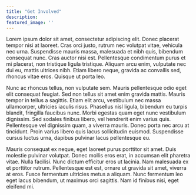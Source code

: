 ```yaml
---
title: "Get Involved"
description:
featured_image: ''
---
```

Lorem ipsum dolor sit amet, consectetur adipiscing elit. Donec placerat tempor nisi at laoreet. Cras orci justo, rutrum nec volutpat vitae, vehicula nec urna. Suspendisse mauris massa, malesuada et nibh quis, bibendum consequat nunc. Cras auctor nisi est. Pellentesque condimentum purus et mi placerat, non tristique ligula tristique. Aliquam arcu enim, vulputate nec dui eu, mattis ultrices nibh. Etiam libero neque, gravida ac convallis sed, rhoncus vitae eros. Quisque ut porta leo.

Nunc ac rhoncus tellus, non vulputate sem. Mauris pellentesque odio eget elit consequat feugiat. Sed non tellus sit amet enim gravida mattis. Mauris tempor in tellus a sagittis. Etiam elit arcu, vestibulum nec massa ullamcorper, ultricies iaculis risus. Phasellus nisl ligula, bibendum eu turpis blandit, fringilla faucibus nunc. Morbi egestas quam eget nunc vestibulum dignissim. Sed sodales finibus libero, vel hendrerit enim varius quis. Pellentesque vel dignissim quam, a viverra mauris. Donec porta nec arcu at tincidunt. Proin varius libero quis lacus sollicitudin euismod. Suspendisse cursus luctus urna, dapibus pulvinar lacus pellentesque eu.

Mauris consequat ex neque, eget laoreet purus porttitor sit amet. Duis molestie pulvinar volutpat. Donec mollis eros erat, in accumsan elit pharetra vitae. Nulla facilisi. Nunc dictum efficitur eros ut lacinia. Nam malesuada ex et porttitor rutrum. Pellentesque est est, ornare ut gravida sit amet, viverra at eros. Fusce fermentum ultricies metus a aliquam. Nunc fermentum leo eget lacus bibendum, ut maximus orci sagittis. Nam id finibus nisi, eget eleifend mi.
